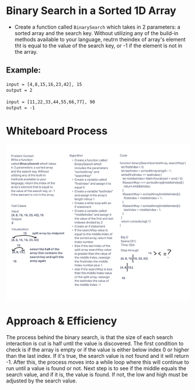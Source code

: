 # Binary Search in a Sorted 1D Array

- Create a function called `BinarySearch` which takes in 2 parameters: a sorted array and the search key. Without utilizing any of the build-in methods available to your language, reutrn theindex of array's element tht is equal to the value of the search key, or -1 if the element is not in the array.

## Example:

```
input = [4,8,15,16,23,42], 15
output = 2

input = [11,22,33,44,55,66,77], 90
output = -1
```

# Whiteboard Process
![alt](screenshot.png)

# Approach & Efficiency
The process behind the binary search, is that the size of each search interaction is cut is half until the value is discovered. The first condition to check is if the array is empty or if the value is either below index 0 or higher than the last index. If it's true, the search value is not found and it will return -1. After this, the process moves into a while loop where this will continue to run until a value is found or not. Next step is to see if the middle equals the search value, and if it is, the value is found. If not, the low and high must be adjusted by the search value.
